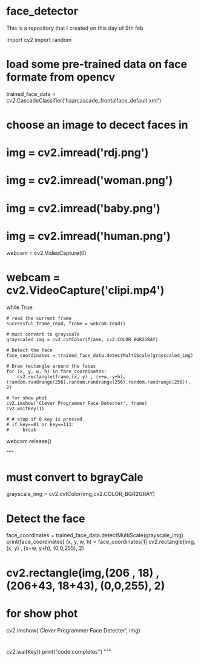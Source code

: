 # face_detector
This is a repository that I created on this day of 9th feb


import cv2
import random

# load some pre-trained data on face formate from opencv
trained_face_data = cv2.CascadeClassifier('haarcascade_frontalface_default.xml')

#  choose an image to decect faces in
# img = cv2.imread('rdj.png')
# img = cv2.imread('woman.png')
# img = cv2.imread('baby.png')
# img = cv2.imread('human.png')
webcam = cv2.VideoCapture(0)
# webcam = cv2.VideoCapture('clipi.mp4')

while True:

    # read the current frame
    successful_frame_read, frame = webcam.read()

    # must convert to grayscale
    grayscaled_img = cv2.cvtColor(frame, cv2.COLOR_BGR2GRAY)

    # Detect the face
    face_coordinates = trained_face_data.detectMultiScale(grayscaled_img)

    # Draw rectangle around the faces
    for (x, y, w, h) in face_coordinates:
        cv2.rectangle(frame,(x, y) , (x+w, y+h), (random.randrange(256),random.randrange(256),random.randrange(256)), 2) 

    # for show phot
    cv2.imshow('Clever Programmer Face Detecter', frame)
    cv2.waitKey(1)
    
    # # stop if 0 key is pressed
    # if key==81 or key==113:
    #     break


webcam.release()

   

"""
# must convert to bgrayCale
grayscale_img = cv2.cvtColor(img,cv2.COLOR_BGR2GRAY)
# Detect the face
face_coordinates = trained_face_data.detectMultiScale(grayscale_img)
print(face_coordinates)
(x, y, w, h) = face_coordinates[1]
cv2.rectangle(img,(x, y) , (x+w, y+h), (0,0,255), 2)
# cv2.rectangle(img,(206 , 18) , (206+43, 18+43), (0,0,255), 2)
# for show phot
cv2.imshow('Clever Programmer Face Detecter', img)
# 
cv2.waitKey()
print("code completes") 
"""
